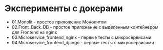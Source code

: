 # Эксперименты с докерами

- 01.Monolit - простое приложение Монолитом
- 02.Front_Back_DB - простое приложение с выделенным контейнером для Frontend на nginx
- 03.Microservice_frontend_nginx - первые тесты с микросервисами
- 04.Microservice_frontend_django - первые тесты с микросервисами
